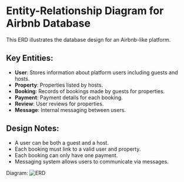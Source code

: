 # Entity-Relationship Diagram for Airbnb Database

This ERD illustrates the database design for an Airbnb-like platform.

## Key Entities:
- **User**: Stores information about platform users including guests and hosts.
- **Property**: Properties listed by hosts.
- **Booking**: Records of bookings made by guests for properties.
- **Payment**: Payment details for each booking.
- **Review**: User reviews for properties.
- **Message**: Internal messaging between users.

## Design Notes:
- A user can be both a guest and a host.
- Each booking must link to a valid user and property.
- Each booking can only have one payment.
- Messaging system allows users to communicate via messages.

Diagram: ![ERD](alx-airbnb-database/the_airbnbERD.drawio.png)

